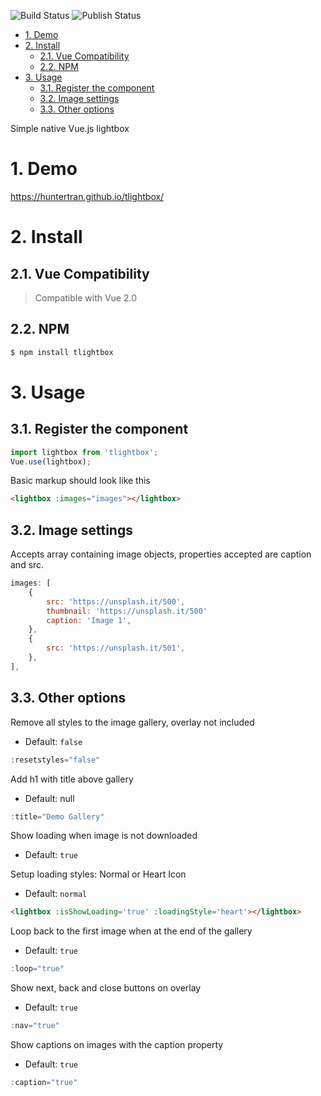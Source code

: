 ![Build Status](https://github.com/huntertran/tlightbox/workflows/Node%20CI/badge.svg)
![Publish Status](https://github.com/huntertran/tlightbox/workflows/Node.js%20Package/badge.svg)

<!-- TOC -->

- [1. Demo](#1-demo)
- [2. Install](#2-install)
    - [2.1. Vue Compatibility](#21-vue-compatibility)
    - [2.2. NPM](#22-npm)
- [3. Usage](#3-usage)
    - [3.1. Register the component](#31-register-the-component)
    - [3.2. Image settings](#32-image-settings)
    - [3.3. Other options](#33-other-options)

<!-- /TOC -->


Simple native Vue.js lightbox

# 1. Demo
<a id="markdown-1-demo" name="1-demo"></a>
https://huntertran.github.io/tlightbox/

# 2. Install
<a id="markdown-2-install" name="2-install"></a>

## 2.1. Vue Compatibility
<a id="markdown-21-vue-compatibility" name="21-vue-compatibility"></a>
> Compatible with Vue 2.0

## 2.2. NPM
<a id="markdown-22-npm" name="22-npm"></a>
```bash
$ npm install tlightbox
```

# 3. Usage
<a id="markdown-3-usage" name="3-usage"></a>

## 3.1. Register the component
<a id="markdown-31-register-the-component" name="31-register-the-component"></a>

```js
import lightbox from 'tlightbox';
Vue.use(lightbox);
```

Basic markup should look like this

```html
<lightbox :images="images"></lightbox>
```

## 3.2. Image settings
<a id="markdown-32-image-settings" name="32-image-settings"></a>

Accepts array containing image objects, properties accepted are caption and src.

```js
images: [
    {
        src: 'https://unsplash.it/500',
        thumbnail: 'https://unsplash.it/500'
        caption: 'Image 1',
    },
    {
        src: 'https://unsplash.it/501',
    },
],
```

## 3.3. Other options
<a id="markdown-33-other-options" name="33-other-options"></a>

Remove all styles to the image gallery, overlay not included
- Default: `false`

```js
:resetstyles="false" 
```

Add h1 with title above gallery
- Default: null

```js
:title="Demo Gallery" 
```

Show loading when image is not downloaded
- Default: `true`

Setup loading styles: Normal or Heart Icon
- Default: `normal`

```html
<lightbox :isShowLoading='true' :loadingStyle='heart'></lightbox>
```

Loop back to the first image when at the end of the gallery
- Default: `true`

```js
:loop="true" 
```

Show next, back and close buttons on overlay
- Default: `true`
```js
:nav="true" 
```

Show captions on images with the caption property
- Default: `true`
```js
:caption="true"
```
